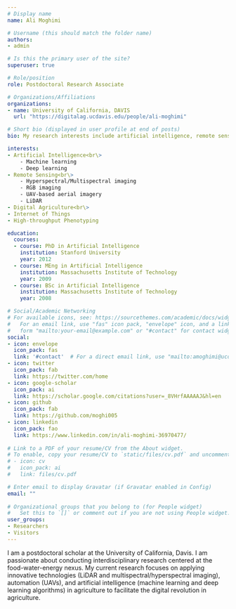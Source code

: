 ```yaml
---
# Display name
name: Ali Moghimi

# Username (this should match the folder name)
authors:
- admin

# Is this the primary user of the site?
superuser: true

# Role/position
role: Postdoctoral Research Associate

# Organizations/Affiliations
organizations:
- name: University of California, DAVIS
  url: "https://digitalag.ucdavis.edu/people/ali-moghimi"

# Short bio (displayed in user profile at end of posts)
bio: My research interests include artificial intelligence, remote sensing.

interests:
- Artificial Intelligence<br\>
    - Machine learning
    - Deep learning
- Remote Sensing<br\>
    - Hyperspectral/Multispectral imaging
    - RGB imaging
    - UAV-based aerial imagery
    - LiDAR
- Digital Agriculture<br\>
- Internet of Things
- High-throughput Phenotyping

education:
  courses:
  - course: PhD in Artificial Intelligence
    institution: Stanford University
    year: 2012
  - course: MEng in Artificial Intelligence
    institution: Massachusetts Institute of Technology
    year: 2009
  - course: BSc in Artificial Intelligence
    institution: Massachusetts Institute of Technology
    year: 2008

# Social/Academic Networking
# For available icons, see: https://sourcethemes.com/academic/docs/widgets/#icons
#   For an email link, use "fas" icon pack, "envelope" icon, and a link in the
#   form "mailto:your-email@example.com" or "#contact" for contact widget.
social:
- icon: envelope
  icon_pack: fas
  link: '#contact'  # For a direct email link, use "mailto:amoghimi@ucdavis.edu".
- icon: twitter
  icon_pack: fab
  link: https://twitter.com/home
- icon: google-scholar
  icon_pack: ai
  link: https://scholar.google.com/citations?user=_8VHrfAAAAAJ&hl=en
- icon: github
  icon_pack: fab
  link: https://github.com/moghi005
- icon: linkedin
  icon_pack: fao
  link: https://www.linkedin.com/in/ali-moghimi-36970477/
  
# Link to a PDF of your resume/CV from the About widget.
# To enable, copy your resume/CV to `static/files/cv.pdf` and uncomment the lines below.  
# - icon: cv
#   icon_pack: ai
#   link: files/cv.pdf

# Enter email to display Gravatar (if Gravatar enabled in Config)
email: ""
  
# Organizational groups that you belong to (for People widget)
#   Set this to `[]` or comment out if you are not using People widget.  
user_groups:
- Researchers
- Visitors
---
```


I am a postdoctoral scholar at the University of California, Davis. I am passionate about conducting interdisciplinary research centered at the food-water-energy nexus. My current research focuses on applying innovative technologies (LiDAR and multispectral/hyperspectral imaging), automation (UAVs), and artificial intelligence (machine learning and deep learning algorithms) in agriculture to facilitate the digital revolution in agriculture.


